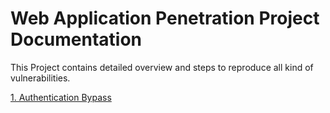# Web Application Penetration Project Documentation

This Project contains detailed overview and steps to reproduce all kind of vulnerabilities.

[1. Authentication Bypass](https://github.com/raja045/Web_Application_Penetration_Project/wiki/Authentication-Bypass-%E2%80%90-OTP)
